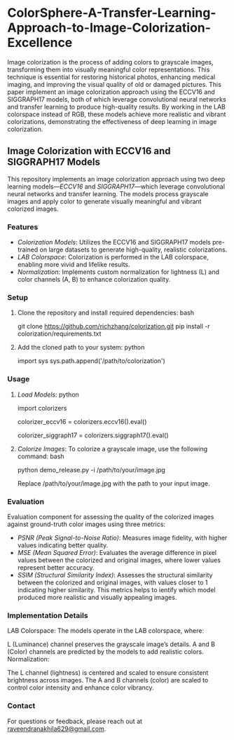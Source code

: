 # ColorSphere-A-Transfer-Learning-Approach-to-Image-Colorization-Excellence
Image colorization is the process of adding colors to grayscale images, transforming them into visually meaningful color representations. This technique is essential for restoring historical photos, enhancing medical imaging, and improving the visual quality of old or damaged pictures. This paper implement an image colorization approach using the ECCV16 and SIGGRAPH17 models, both of which leverage convolutional neural networks and transfer learning to produce high-quality results. By working in the LAB colorspace instead of RGB, these models achieve more realistic and vibrant colorizations, demonstrating the effectiveness of deep learning in image colorization.
## Image Colorization with ECCV16 and SIGGRAPH17 Models

This repository implements an image colorization approach using two deep learning models—*ECCV16* and *SIGGRAPH17*—which leverage convolutional neural networks and transfer learning. The models process grayscale images and apply color to generate visually meaningful and vibrant colorized images.

### Features
- *Colorization Models*: Utilizes the ECCV16 and SIGGRAPH17 models pre-trained on large datasets to generate high-quality, realistic colorizations.
- *LAB Colorspace*: Colorization is performed in the LAB colorspace, enabling more vivid and lifelike results.
- *Normalization*: Implements custom normalization for lightness (L) and color channels (A, B) to enhance colorization quality.

### Setup
1. Clone the repository and install required dependencies:
    bash
   
    git clone https://github.com/richzhang/colorization.git
    pip install -r colorization/requirements.txt
    
3. Add the cloned path to your system:
    python
   
    import sys
    sys.path.append('/path/to/colorization')
    

### Usage
1. *Load Models*:
   python
   
   import colorizers
   
   colorizer_eccv16 = colorizers.eccv16().eval()
   
   colorizer_siggraph17 = colorizers.siggraph17().eval()
   

3. *Colorize Images*:
   To colorize a grayscale image, use the following command:
   bash
   
   python demo_release.py -i /path/to/your/image.jpg
   
   Replace /path/to/your/image.jpg with the path to your input image.
### Evaluation
Evaluation component for assessing the quality of the colorized images against ground-truth color images using three metrics:
- *PSNR (Peak Signal-to-Noise Ratio)*: Measures image fidelity, with higher values indicating better quality.
- *MSE (Mean Squared Error)*: Evaluates the average difference in pixel values between the colorized and original images, where lower values represent better accuracy.
- *SSIM (Structural Similarity Index)*: Assesses the structural similarity between the colorized and original images, with values closer to 1 indicating higher similarity.
This metrics helps to ientify which model produced more realistic and visually appealing images.
### Implementation Details

LAB Colorspace: The models operate in the LAB colorspace, where:

L (Luminance) channel preserves the grayscale image’s details.
A and B (Color) channels are predicted by the models to add realistic colors.
Normalization:

The L channel (lightness) is centered and scaled to ensure consistent brightness across images.
The A and B channels (color) are scaled to control color intensity and enhance color vibrancy.

### Contact
For questions or feedback, please reach out at raveendranakhila629@gmail.com.
